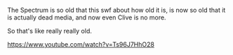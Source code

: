 The Spectrum is so old that this swf about how old it is, is now so old that it is actually dead media, and now even Clive is no more.

So that's like really really old.

https://www.youtube.com/watch?v=Ts96J7HhO28
